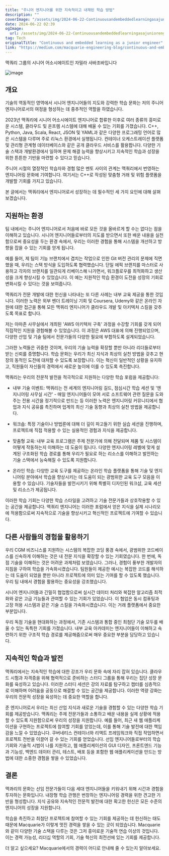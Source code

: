 ```yaml
---
title: "주니어 엔지니어를 위한 지속적이고 내재된 학습 방법"
description: ""
coverImage: "/assets/img/2024-06-22-Continuousandembeddedlearningasajuniorengineer_0.png"
date: 2024-06-22 02:39
ogImage: 
  url: /assets/img/2024-06-22-Continuousandembeddedlearningasajuniorengineer_0.png
tag: Tech
originalTitle: "Continuous and embedded learning as a junior engineer"
link: "https://medium.com/macquarie-engineering-blog/continuous-and-embedded-learning-as-a-junior-engineer-fcf7e78e5fd9"
---
```



맥쿼리 그룹의 시니어 어소시에이트인 자밀라 사바조바입니다

![image](/assets/img/2024-06-22-Continuousandembeddedlearningasajuniorengineer_0.png)

## 개요

기술의 역동적인 영역에서 시니어 엔지니어들의 지도와 강력한 학습 문화는 저의 주니어 엔지니어로서의 여정을 형성하는 데 중추적인 역할을 하였습니다.

<div class="content-ad"></div>

2023년 맥쿼리에 시니어 어소시에이트 엔지니어로 합류한 이후로 여러 종류의 흥미로운 시스템, 클라우드 및 온프렘 시스템에 대해 배울 수 있는 기회를 가졌습니다. C++, Python, Java, Scala, React, JSON 및 YAML과 같은 다양한 프로그래밍 언어로 많은 시스템을 다루며 주로 리눅스 환경에서 실행됩니다. 컨테이너 오케스트레이션 플랫폼 및 관리형 관계형 데이터베이스와 같은 공개 클라우드 서비스를 활용합니다. 다양한 기술 스택과 개발환경에서 일하며 문제 해결 능력을 향상시키고 지속적인 학습과 성장을 위한 튼튼한 기반을 마련할 수 있다고 믿습니다.

주니어 시절의 열정적인 학습자와 경험 많은 멘토 사이의 관계는 맥쿼리에서 번영하는 엔지니어링 문화에 기여합니다. 여기서는 C++로 작성된 맞춤형 거래 및 위험 플랫폼을 개발할 기회를 가지고 있습니다.

본 글에서는 맥쿼리에서 엔지니어로서 성장하는 데 필수적인 세 가지 요인에 대해 살펴보겠습니다.

## 지원하는 환경

<div class="content-ad"></div>

팀 내에서는 주니어 엔지니어로서 처음에 바로 모든 것을 올바르게 할 수는 없다는 점을 이해하고 있습니다. 시니어 엔지니어들로부터의 지도를 받으면서 또한 배운 내용을 실천함으로써 중요성을 두는 환경 속에서, 우리는 이러한 경험을 통해 시스템을 개선하고 방향을 잡을 수 있는 기회를 얻게 됩니다.

예를 들어, 제 팀이 기능 브랜치에서 겹치는 작업으로 인한 Git 버전 관리의 문제에 직면했을 때, 우리는 스택 방식을 도입하도록 협력했습니다. 단일 에픽 브랜치를 마스터로 사용하고 각자의 브랜치를 일관되게 리베이스해 나가면서, 워크플로우를 최적화하고 생산성을 크게 향상시킬 수 있었습니다. 이 예는 지원적인 학습 환경이 도전을 성장의 기회로 변화시킬 수 있다는 것을 보여줍니다.

맥쿼리가 전문 개발에 대한 헌신을 나타내는 또 다른 사례는 내부 교육 제공을 통한 것입니다. 이러한 노력은 외부 벤더 트레이닝 기회 및 Coursera, Udemy와 같은 온라인 자원에 대한 접근을 통해 모든 맥쿼리 엔지니어가 클라우드 개발 및 아키텍처 스킬을 갖추도록 목표로 합니다.

저는 아마존 사무실에서 개최된 'AWS 아키텍처 구축' 과정을 수강할 기회를 갖게 되어 직접적인 지원을 경험해볼 수 있었습니다. 이 과정은 AWS 대표에 의해 진행되었으며, 다양한 산업 및 기술 팀에서 전문가들의 다양한 필요에 부합하도록 설계되었습니다.

<div class="content-ad"></div>

그러한 노력들은 귀중한 것이며, 우리의 기술 능력을 확장할 뿐만 아니라 리더들로부터 받는 신뢰를 증명합니다. 학습 문화는 우리가 최신 지식과 최상의 실천 방법을 갖추고 현장의 동적인 도전에 대처할 수 있도록 보장합니다. 이는 혁신이 일반적인 상황을 유지하고, 직원들이 자신들의 경력에서 새로운 높이에 이를 수 있도록 촉진합니다.

맥쿼리는 우리의 전문적 발전을 적극적으로 지원하는 다양한 학습 포럼을 제공합니다:

* 내부 기술 이벤트: 맥쿼리는 전 세계의 엔지니어링 길드, 점심시간 학습 세션 및 '엔지니어링 사무실 시간' - 매일 엔지니어들이 모여 서로 소프트웨어 관련 질문을 도와주는 전용 시간을 정기적으로 만드는 등 이러한 노력은 엔지니어링 커뮤니티에서 협업과 지식 공유를 촉진하며 업계의 최신 기술 동향과 최상의 실천 방법을 제공합니다.

* 워크숍: 특정 기술이나 방법론에 대해 더 깊이 파고들기 위한 실습 세션을 진행하며, 프로젝트에 직접 적용할 수 있는 실용적인 경험과 지식을 제공합니다.

<div class="content-ad"></div>

- 맞춤형 교육: 내부 교육 프로그램은 주제 전문가에 의해 전달되며 제품 및 시스템이 어떻게 작동하는지 이해하는 데 도움이 됩니다. 다양한 엔지니어링 레벨에 맞게 설계된 구조화된 학습 경로를 통해 우리가 필요로 하는 리소스를 이해하고 발전하는 기술 스택에서 능숙해질 수 있도록 지원합니다.

- 온라인 학습: 다양한 교육 도구를 제공하는 온라인 학습 플랫폼을 통해 기술 및 엔지니어링 분야에서 학습을 향상시키는 데 도움이 되는 광범위한 교육 도구 모음을 이용할 수 있습니다. 기술자들을 발전시키기 위해 특별히 디자인된 워크샵, 교육 세션 및 리소스가 제공됩니다.

이러한 학습 기회는 다양한 학습 스타일을 고려하고 기술 전문가들과 상호작용할 수 있는 공간을 제공합니다. 맥쿼리 엔지니어는 이러한 포럼에서 얻은 지식을 실제 시나리오에 적용함으로써 지속적으로 기술을 향상시키고 혁신적인 프로젝트에 기여할 수 있습니다.

## 다른 사람들의 경험을 활용하기

<div class="content-ad"></div>

우리 CGM 비즈니스를 지원하는 시스템의 복잡한 코딩 풍경 속에서, 광범위한 코드베이스를 신속하게 이해하는 것은 내 전문 지식을 확장할 수 있는 기회였습니다. 한 번에, 독점 기술을 이해하는 것은 어려운 과제처럼 보였습니다. 그러나, 경험이 풍부한 개발자의 지침을 구하여 학습을 가속화시켰습니다. 팀원들이 제공한 예시는 복잡한 코드를 해석하는 데 도움이 되었을 뿐만 아니라 프로젝트에 의미 있는 기여를 할 수 있도록 했습니다. 우리 팀 내에서 경험을 활용하는 중요성을 강조했습니다.

시니어 엔지니어들과 긴밀히 협업함으로써 실시간 데이터 처리와 복잡한 알고리즘 최적화와 같은 고급 기능들과 관여할 수 있는 기회가 있었습니다. 이 협업은 동시 컴퓨팅과 고장 허용 시스템과 같은 기술 스킬을 가속화시켰습니다. 이는 거래 플랫폼에서 중요한 부분입니다.

우리 독점 기술을 현대화하는 과정에서, 기존 시스템과 통합 중인 최첨단 기술 모두를 배울 수 있는 독특한 기회를 가졌습니다. 내부 교육 아카데미는 엔지니어들이 이해하고 숙련하기 위한 구조적 학습 경로를 제공해줌으로써 매우 중요한 부분을 담당하고 있습니다.

## 지속적인 학습과 발전

<div class="content-ad"></div>

맥쿼리에서는 지속적인 학습에 대한 강조가 우리 문화 속에 자리 잡혀 있습니다. 클라우드 시험과 자격증을 위해 협력적으로 준비하는 스터디 그룹을 통해 우리는 집단 성장 문화를 육성하고 있습니다. 이러한 스터디 세션은 강의 자료를 탐구하고 챕터를 심층적으로 이해하며 어려움을 공동으로 해결할 수 있는 공간을 제공합니다. 이러한 역량 강화는 우리의 전문적 성장을 육성하는 데 중요한 역할을 합니다.

준 엔지니어로서 우리는 최신 산업 지식과 새로운 기술을 경험할 수 있는 다양한 학습 기회를 제공받습니다. 맥쿼리는 주제 전문가들과 소통하고 배운 내용을 실제 상황에 적용할 수 있도록 지원함으로써 우리의 성장을 지원합니다.
예를 들어, 최근 새 웹 애플리케이션을 구현하는 프로젝트에 참여할 기회를 얻었는데, 이를 통해 기술 발전에 대한 책임감을 느낄 수 있었습니다. 쿠버네티스 컨테이너와 리액트 프레임워크와 직접 작업하면서 프로젝트 전반을 이끌어 갈 수 있는 기회를 얻었습니다. 선임 엔지니어들로부터의 학습 기회와 기술적 시범이 나를 지원하고, 웹 애플리케이션의 GUI 디자인, 프론트엔드 기능과 기능성, 백엔드 데이터 관리, 테스트, 배포 등을 포함한 웹 애플리케이션을 만드는 방법에 대한 소중한 경험을 쌓을 수 있었습니다.

## 결론

맥콰리의 문화는 선임 전문가들이 다음 세대 엔지니어들을 키워내기 위해 시간과 경험을 투자하는 문화입니다. 내장형 학습 관행은 번창하는 엔지니어링 경력을 위한 견고한 기반을 형성합니다. 지식 공유와 지속적인 전문적 발전에 대한 확고한 헌신은 모든 수준의 엔지니어의 성장을 지원합니다.

<div class="content-ad"></div>

학습을 촉진하고 최첨단 프로젝트에 참여할 수 있는 기회를 제공하는 데 헌신하는 태도 때문에 Macquarie가 이렇게 멋진 경력을 쌓을 수 있는 곳이 되었습니다. Macquarie와 같이 다양한 기술 스택을 다루는 것은 그저 흥미로운 기술적 연습 이상의 것입니다. 이는 경력 가능성, 리더십 역할의 기회, 기술 혁신의 최전선에 있는 기회를 제공합니다.

더 알고 싶으세요? Macquarie에서의 경력이 어디로 안내해 줄 수 있는지 알아보세요.